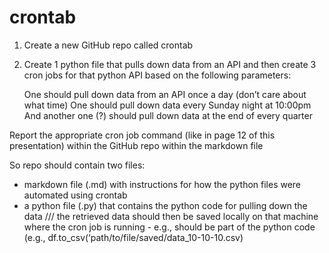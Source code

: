 # crontab
1. Create a new GitHub repo called crontab 

2. Create 1 python file that pulls down data from an API and then create 3 cron jobs for that python API based on the following parameters: 

    One should pull down data from an API once a day (don’t care about what time) 
    One should pull down data every Sunday night at 10:00pm 
    And another one (?) should pull down data at the end of every quarter  

Report the appropriate cron job command (like in page 12 of this presentation) within the GitHub repo within the markdown file

So repo should contain two files: 
- markdown file (.md) with instructions for how the python files were automated using crontab 
- a python file (.py) that contains the python code for pulling down the data /// the retrieved data should then be saved locally on that machine where the cron job is running - e.g., should be part of the python code (e.g., df.to_csv(‘path/to/file/saved/data_10-10-10.csv)